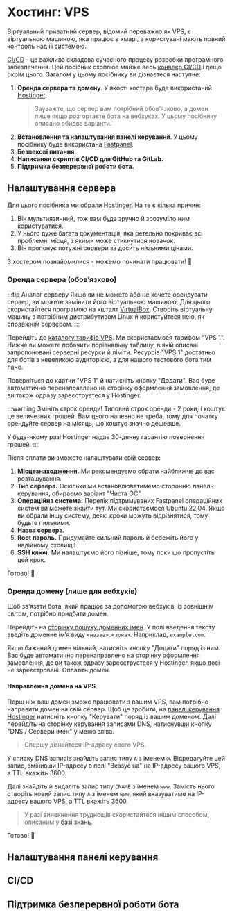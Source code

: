 # Хостинг: VPS

Віртуальний приватний сервер, відомий переважно як VPS, є віртуальною машиною, яка працює в хмарі, а користувачі мають повний контроль над її системою.

[CI/CD](https://about.gitlab.com/topics/ci-cd/) - це важлива складова сучасного процесу розробки програмного забезпечення.
Цей посібник охоплює майже весь [конвеєр CI/CD](https://about.gitlab.com/topics/ci-cd/cicd-pipeline/) і дещо окрім цього.
Загалом у цьому посібнику ви дізнаєтеся наступне:

1. **Оренда сервера та домену**.
   У якості хостера буде використаний [Hostinger](https://hostinger.com.ua/).
   > Зауважте, що сервер вам потрібний обовʼязково, а домен лише якщо розгортаєте бота на вебхуках.
   > У цьому посібнику описано обидва варіанти.
2. **Встановлення та налаштування панелі керування**.
   У цьому посібнику буде використана [Fastpanel](https://fastpanel.direct/).
3. **Безпекові питання.**
4. **Написання скриптів CI/CD для GitHub та GitLab.**
5. **Підтримка безперервної роботи бота.**

## Налаштування сервера

Для цього посібника ми обрали [Hostinger](https://hostinger.com.ua/).
На те є кілька причин:

1. Він мультиязичний, тож вам буде зручно й зрозуміло ним користуватися.
2. У нього дуже багата документація, яка ретельно покриває всі проблемні місця, з якими може стикнутися новачок.
3. Він пропонує потужні сервери за досить низькими цінами.

З хостером познайомилися - можемо починати працювати! :rocket:

### Оренда сервера (обовʼязково)

:::tip Аналог серверу
Якщо ви не можете або не хочете орендувати сервер, ви можете замінити його віртуальною машиною.
Для цього скористайтеся програмою на кшталт [VirtualBox](https://virtualbox.org/).
Створіть віртуальну машину з потрібним дистрибутивом Linux й користуйтеся нею, як справжнім сервером.
:::

Перейдіть до [каталогу тарифів VPS](https://hostinger.com.ua/vps-hosting/).
Ми скористаємося тарифом "VPS 1".
Нижче ви можете побачити порівняльну таблицу, в якій описані запропоновані серверні ресурси й ліміти.
Ресурсів "VPS 1" достатньо для ботів з невеликою аудиторією, а для нашого тестового бота тим паче.

Поверніться до картки "VPS 1" й натисніть кнопку "Додати".
Вас буде автоматично перенаправлено на сторінку оформлення замовлення, де ви також одразу зареєструєтеся у Hostinger.

:::warning Змініть строк оренди!
Типовий строк оренди - 2 роки, і коштує це величезних грошей.
Вам цього напевно не треба, тому для початку орендуйте сервер на місяць, що коштує значно дешевше.

У будь-якому разі Hostinger надає 30-денну гарантію повернення грошей.
:::

Після оплати ви зможете налаштувати свій сервер:

1. **Місцезнаходження.**
   Ми рекомендуємо обрати найближче до вас розташування.
2. **Тип сервера.**
   Оскільки ми встановлюватимемо сторонню панель керування, обираємо варіант "Чиста ОС".
3. **Операційна система.**
   Перелік підтримуваних Fastpanel операційних систем ви можете знайти [тут](https://fastpanel.direct/wiki/en/how-to-install-fastpanel).
   Ми скористаємося Ubuntu 22.04.
   Якщо ви обрали іншу систему, деякі кроки можуть відрізнятися, тому будьте пильними.
4. **Назва сервера.**
5. **Root пароль.**
   Придумайте сильний пароль й бережіть його у надійному сховищі!
6. **SSH ключ.**
   Ми налаштуємо його пізніше, тому поки що пропустіть цей крок.

Готово! :tada:

### Оренда домену (лише для вебхуків)

Щоб звʼязати бота, який працює за допомогою вебхуків, із зовнішнім світом, потрібно придбати домен.

Перейдіть на [сторінку пошуку доменних імен](https://hostinger.com.ua/kupyty-domen).
У полі введення тексту введіть доменне імʼя виду `<назва>.<зона>`.
Наприклад, `example.com`.

Якщо бажаний домен вільний, натисніть кнопку "Додати" поряд із ним.
Вас буде автоматично перенаправлено на сторінку оформлення замовлення, де ви також одразу зареєструєтеся у Hostinger, якщо досі не зареєстровані.
Оплатіть домен.

#### Направлення домена на VPS

Перш ніж ваш домен зможе працювати з вашим VPS, вам потрібно направити домен на свій сервер.
Щоб це зробити, на [панелі керування Hostinger](https://hpanel.hostinger.com/) натисніть кнопку "Керувати" поряд із вашим доменом.
Далі перейдіть на сторінку керування записами DNS, натиснувши кнопку "DNS / Сервери імен" у меню зліва.

> Спершу дізнайтеся IP-адресу свого VPS.

У списку DNS записів знайдіть запис типу `A` з іменем `@`.
Відредагуйте цей запис, змінивши IP-адресу в полі "Вказує на" на IP-адресу вашого VPS, а TTL вкажіть 3600.

Далі знайдіть й видаліть запис типу `CNAME` з іменем `www`.
Замість нього створіть новий запис типу `A` з іменем `www`, який вказуватиме на IP-адресу вашого VPS, а TTL вкажіть 3600.

> У разі винекнення труднощів скористайтеся іншим способом, описаним у [базі знань](https://support.hostinger.com/uk/articles/1583227-%D1%8F%D0%BA-%D0%BD%D0%B0%D0%BF%D1%80%D0%B0%D0%B2%D0%B8%D1%82%D0%B8-%D0%B4%D0%BE%D0%BC%D0%B5%D0%BD-%D0%BD%D0%B0-vps).

Готово! :tada:

## Налаштування панелі керування

## CI/CD

## Підтримка безперервної роботи бота

